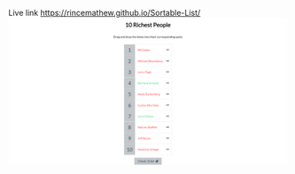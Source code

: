Live link https://rincemathew.github.io/Sortable-List/
![alt text](https://github.com/rincemathew/Sortable-List/blob/master/screenshot.png)